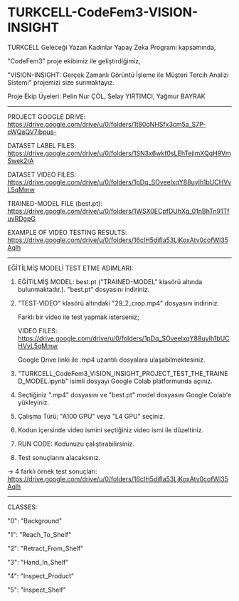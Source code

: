 # TURKCELL-CodeFem3-VISION-INSIGHT

TURKCELL Geleceği Yazan Kadınlar Yapay Zeka Programı kapsamında, 

"CodeFem3" proje ekibimiz ile geliştirdiğimiz,

"VISION-INSIGHT: Gerçek Zamanlı Görüntü İşleme ile Müşteri Tercih Analizi Sistemi" projemizi size sunmaktayız.

Proje Ekip Üyeleri: Pelin Nur ÇÖL, Selay YIRTIMCI, Yağmur BAYRAK

----------------------------------------------------------------------

PROJECT GOOGLE DRIVE: https://drive.google.com/drive/u/0/folders/1t80qNHSfx3cm5a_S7P-cWQaQV7ibpua-

DATASET LABEL FILES: https://drive.google.com/drive/u/0/folders/1SN3x6wkf0sLEhTejimXQgH9VmSwek2rA

DATASET VIDEO FILES: https://drive.google.com/drive/u/0/folders/1pDq_SOveelxqY88uyIh1bUCHVvL5qMmw

TRAINED-MODEL FILE (best.pt): https://drive.google.com/drive/u/0/folders/1WSX0ECpfDUhXg_01nBhTn91TfuvRDgpG

EXAMPLE OF VIDEO TESTING RESULTS: https://drive.google.com/drive/u/0/folders/16cIH5difla53LjKoxAtv0cofWl35Aqlh

----------------------------------------------------------------------

EĞİTİLMİŞ MODELİ TEST ETME ADIMLARI:

1. EĞİTİLMİŞ MODEL: best.pt ("TRAINED-MODEL" klasörü altında bulunmaktadır.). "best.pt" dosyasını indiriniz.

2. "TEST-VIDEO" klasörü altındaki "29_2_crop.mp4" dosyasını indiriniz.

    Farklı bir video ile test yapmak isterseniz;

    VIDEO FILES: https://drive.google.com/drive/u/0/folders/1pDq_SOveelxqY88uyIh1bUCHVvL5qMmw

    Google Drive linki ile .mp4 uzantılı dosyalara ulaşabilmektesiniz.

3. "TURKCELL_CodeFem3_VISION_INSIGHT_PROJECT_TEST_THE_TRAINED_MODEL.ipynb" isimli dosyayı Google Colab platformunda açınız.

4. Seçtiğiniz ".mp4" dosyasını ve "best.pt" model dosyasını Google Colab'e yükleyiniz.

5. Çalışma Türü; "A100 GPU" veya "L4 GPU" seçiniz.

6. Kodun içersinde video ismini seçtiğiniz video ismi ile düzeltiniz.

7. RUN CODE: Kodunuzu çalıştırabilirsiniz.
   
8. Test sonuçlarını alacaksınız.
  
-> 4 farklı örnek test sonuçları: https://drive.google.com/drive/u/0/folders/16cIH5difla53LjKoxAtv0cofWl35Aqlh

----------------------------------------------------------------------

CLASSES:

"0": "Background"

"1": "Reach_To_Shelf"

"2": "Retract_From_Shelf"

"3": "Hand_In_Shelf"

"4": "Inspect_Product"

"5": "Inspect_Shelf"

